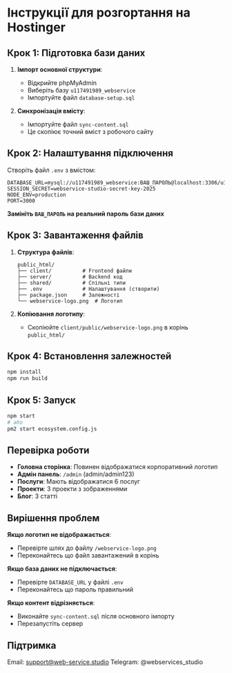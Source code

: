 # Інструкції для розгортання на Hostinger

## Крок 1: Підготовка бази даних

1. **Імпорт основної структури**:
   - Відкрийте phpMyAdmin
   - Виберіть базу `u117491989_webservice`
   - Імпортуйте файл `database-setup.sql`

2. **Синхронізація вмісту**:
   - Імпортуйте файл `sync-content.sql`
   - Це скопіює точний вміст з робочого сайту

## Крок 2: Налаштування підключення

Створіть файл `.env` з вмістом:

```env
DATABASE_URL=mysql://u117491989_webservice:ВАШ_ПАРОЛЬ@localhost:3306/u117491989_webservice
SESSION_SECRET=webservice-studio-secret-key-2025
NODE_ENV=production
PORT=3000
```

**Замініть `ВАШ_ПАРОЛЬ` на реальний пароль бази даних**

## Крок 3: Завантаження файлів

1. **Структура файлів**:
   ```
   public_html/
   ├── client/          # Frontend файли
   ├── server/          # Backend код
   ├── shared/          # Спільні типи
   ├── .env             # Налаштування (створити)
   ├── package.json     # Залежності
   └── webservice-logo.png  # Логотип
   ```

2. **Копіювання логотипу**:
   - Скопіюйте `client/public/webservice-logo.png` в корінь `public_html/`

## Крок 4: Встановлення залежностей

```bash
npm install
npm run build
```

## Крок 5: Запуск

```bash
npm start
# або
pm2 start ecosystem.config.js
```

## Перевірка роботи

- **Головна сторінка**: Повинен відображатися корпоративний логотип
- **Адмін панель**: `/admin` (admin/admin123)
- **Послуги**: Мають відображатися 6 послуг
- **Проекти**: 3 проекти з зображеннями
- **Блог**: 3 статті

## Вирішення проблем

**Якщо логотип не відображається**:
- Перевірте шлях до файлу `/webservice-logo.png`
- Переконайтесь що файл завантажений в корінь

**Якщо база даних не підключається**:
- Перевірте `DATABASE_URL` у файлі `.env`
- Переконайтесь що пароль правильний

**Якщо контент відрізняється**:
- Виконайте `sync-content.sql` після основного імпорту
- Перезапустіть сервер

## Підтримка

Email: support@web-service.studio
Telegram: @webservices_studio